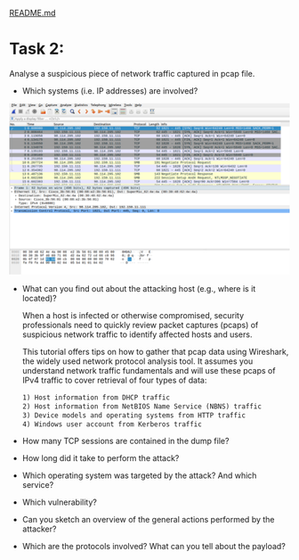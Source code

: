 [README.md](README.md#sub-section)
# Task 2:
   Analyse a suspicious piece of network traffic captured in pcap file.


+ Which systems (i.e. IP addresses) are involved?

![This is an image](/assets/images/ip-source-destination.png)


+ What can you find out about the attacking host (e.g., where is it located)?

   When a host is infected or otherwise compromised, security professionals need to quickly review packet captures (pcaps) of suspicious network traffic to identify affected hosts and users.

   This tutorial offers tips on how to gather that pcap data using Wireshark, the widely used network protocol analysis tool. It assumes you understand network traffic fundamentals and will use these pcaps of IPv4 traffic to cover retrieval of four types of data:

      1) Host information from DHCP traffic
      2) Host information from NetBIOS Name Service (NBNS) traffic
      3) Device models and operating systems from HTTP traffic
      4) Windows user account from Kerberos traffic


+ How many TCP sessions are contained in the dump file?
+ How long did it take to perform the attack?
+ Which operating system was targeted by the attack? And which service?
+ Which vulnerability?
+ Can you sketch an overview of the general actions performed by the attacker? 
+ Which are the protocols involved? What can you tell about the payload?
